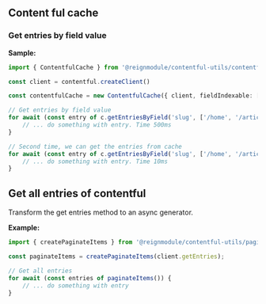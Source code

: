 
## Content ful cache

### Get entries by field value

**Sample:**

```ts
import { ContentfulCache } from '@reignmodule/contentful-utils/contentful-cache'

const client = contentful.createClient()

const contentfulCache = new ContentfulCache({ client, fieldIndexable: ['slug'] });

// Get entries by field value
for await (const entry of c.getEntriesByField('slug', ['/home', '/article/123', '/article/456'])) {
    // ... do something with entry. Time 500ms
}

// Second time, we can get the entries from cache
for await (const entry of c.getEntriesByField('slug', ['/home', '/article/123', '/article/456'])) {
    // ... do something with entry. Time 10ms
}
```


## Get all entries of contentful

Transform the get entries method to an async generator.

**Example:**

```ts
import { createPaginateItems } from '@reignmodule/contentful-utils/paginate-items'

const paginateItems = createPaginateItems(client.getEntries);

// Get all entries
for await (const entries of paginateItems()) {
    // ... do something with entry
}
```
